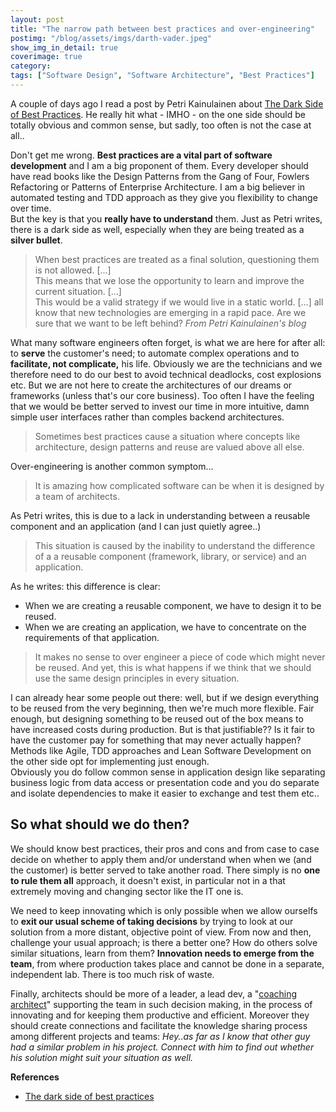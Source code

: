 ```yaml
---
layout: post
title: "The narrow path between best practices and over-engineering"
postimg: "/blog/assets/imgs/darth-vader.jpeg"
show_img_in_detail: true
coverimage: true
category: 
tags: ["Software Design", "Software Architecture", "Best Practices"]
---
```


A couple of days ago I read a post by Petri Kainulainen about [The Dark Side of Best Practices](http://www.petrikainulainen.net/software-development/processes/the-dark-side-of-best-practices/). He really hit what - IMHO - on the one side should be totally obvious and common sense, but sadly, too often is not the case at all..

Don't get me wrong. **Best practices are a vital part of software development** and I am a big proponent of them. Every developer should have read books like the Design Patterns from the Gang of Four, Fowlers Refactoring or Patterns of Enterprise Architecture. I am a big believer in automated testing and TDD approach as they give you flexibility to change over time.  
But the key is that you **really have to understand** them. Just as Petri writes, there is a dark side as well, especially when they are being treated as a **silver bullet**.

> When best practices are treated as a final solution, questioning them is not allowed. \[...\]  
> This means that we lose the opportunity to learn and improve the current situation. \[...\]  
> This would be a valid strategy if we would live in a static world. \[...\] all know that new technologies are emerging in a rapid pace. Are we sure that we want to be left behind? <cite>From Petri Kainulainen's blog</cite>

What many software engineers often forget, is what we are here for after all: to **serve** the customer's need; to automate complex operations and to **facilitate, not complicate,** his life. Obviously we are the technicians and we therefore need to do our best to avoid technical deadlocks, cost explosions etc. But we are not here to create the architectures of our dreams or frameworks (unless that's our core business). Too often I have the feeling that we would be better served to invest our time in more intuitive, damn simple user interfaces rather than comples backend architectures.

> Sometimes best practices cause a situation where concepts like architecture, design patterns and reuse are valued above all else. 

Over-engineering is another common symptom...

> It is amazing how complicated software can be when it is designed by a team of architects.

As Petri writes, this is due to a lack in understanding between a reusable component and an application (and I can just quietly agree..)

> This situation is caused by the inability to understand the difference of a a reusable component (framework, library, or service) and an application.

As he writes: this difference is clear:

- When we are creating a reusable component, we have to design it to be reused.
- When we are creating an application, we have to concentrate on the requirements of that application.

> It makes no sense to over engineer a piece of code which might never be reused. And yet, this is what happens if we think that we should use the same design principles in every situation.

I can already hear some people out there: well, but if we design everything to be reused from the very beginning, then we're much more flexible. Fair enough, but designing something to be reused out of the box means to have increased costs during production. But is that justifiable?? Is it fair to have the customer pay for something that may never actually happen? Methods like Agile, TDD approaches and Lean Software Development on the other side opt for implementing just enough.  
Obviously you do follow common sense in application design like separating business logic from data access or presentation code and you do separate and isolate dependencies to make it easier to exchange and test them etc..

## So what should we do then?

We should know best practices, their pros and cons and from case to case decide on whether to apply them and/or understand when when we (and the customer) is better served to take another road. There simply is no **one to rule them all** approach, it doesn't exist, in particular not in a that extremely moving and changing sector like the IT one is.

We need to keep innovating which is only possible when we allow ourselfs to **exit our usual scheme of taking decisions** by trying to look at our solution from a more distant, objective point of view. From now and then, challenge your usual approach; is there a better one? How do others solve similar situations, learn from them? **Innovation needs to emerge from the team**, from where production takes place and cannot be done in a separate, independent lab. There is too much risk of waste.

Finally, architects should be more of a leader, a lead dev, a "[coaching architect](/blog/2013/02/the-coaching-architect/)" supporting the team in such decision making, in the process of innovating and for keeping them productive and efficient. Moreover they should create connections and facilitate the knowledge sharing process among different projects and teams: _Hey..as far as I know that other guy had a similar problem in his project. Connect with him to find out whether his solution might suit your situation as well._

**References**

- [The dark side of best practices](http://www.petrikainulainen.net/software-development/processes/the-dark-side-of-best-practices/)
